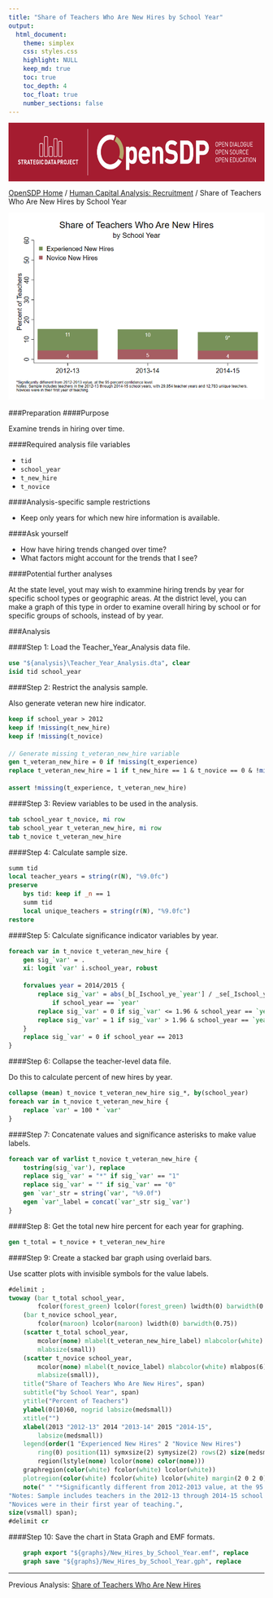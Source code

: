 ```yaml
---
title: "Share of Teachers Who Are New Hires by School Year"
output: 
  html_document:
    theme: simplex
    css: styles.css
    highlight: NULL
    keep_md: true
    toc: true
    toc_depth: 4
    toc_float: true
    number_sections: false
---
```







<div class="navbar navbar-default navbar-fixed-top" id="logo">
<div class="container">
<img src="OpenSDP-Banner_crimson.jpg" style="display: block; margin: 0 auto; height: 115px;">
</div>
</div>

[OpenSDP Home]() / [Human Capital Analysis: Recruitment](Human_Capital_Analysis_Recruitment.html) / Share of Teachers Who Are New Hires by School Year

![](Share_of_Teachers_Who_Are_New_Hires_by_School_Year.png)

###Preparation
####Purpose

Examine trends in hiring over time.

####Required analysis file variables

 - `tid`
 - `school_year`
 - `t_new_hire`
 - `t_novice`


####Analysis-specific sample restrictions

 - Keep only years for which new hire information is available.


####Ask yourself

 - How have hiring trends changed over time?
 - What factors might account for the trends that I see?


####Potential further analyses

At the state level, yout may wish to exammine hiring trends by year for specific school types or geographic areas. At the district level, you can make a graph of this type in order to examine overall hiring by school or for specific groups of schools, instead of by year.


###Analysis

####Step 1: Load the Teacher_Year_Analysis data file.


```stata
use "${analysis}\Teacher_Year_Analysis.dta", clear
isid tid school_year
```


####Step 2: Restrict the analysis sample.

Also generate veteran new hire indicator.


```stata
keep if school_year > 2012
keep if !missing(t_new_hire)
keep if !missing(t_novice)
	
// Generate missing t_veteran_new_hire variable
gen t_veteran_new_hire = 0 if !missing(t_experience)
replace t_veteran_new_hire = 1 if t_new_hire == 1 & t_novice == 0 & !missing(t_experience)

assert !missing(t_experience, t_veteran_new_hire)
```


####Step 3: Review variables to be used in the analysis.


```stata
tab school_year t_novice, mi row
tab school_year t_veteran_new_hire, mi row
tab t_novice t_veteran_new_hire
```


####Step 4: Calculate sample size.


```stata
summ tid
local teacher_years = string(r(N), "%9.0fc")
preserve 
	bys tid: keep if _n == 1
	summ tid
	local unique_teachers = string(r(N), "%9.0fc")
restore
```


####Step 5: Calculate significance indicator variables by year.


```stata
foreach var in t_novice t_veteran_new_hire {
	gen sig_`var' = .
	xi: logit `var' i.school_year, robust

	forvalues year = 2014/2015 {
		replace sig_`var' = abs(_b[_Ischool_ye_`year'] / _se[_Ischool_ye_`year']) ///
			if school_year == `year'
		replace sig_`var' = 0 if sig_`var' <= 1.96 & school_year == `year'
		replace sig_`var' = 1 if sig_`var' > 1.96 & school_year == `year'
	}
	replace sig_`var' = 0 if school_year == 2013
}
```


####Step 6: Collapse the teacher-level data file.

Do this to calculate percent of new hires by year.


```stata
collapse (mean) t_novice t_veteran_new_hire sig_*, by(school_year)
foreach var in t_novice t_veteran_new_hire {
	replace `var' = 100 * `var'
}
```


####Step 7: Concatenate values and significance asterisks to make value labels.


```stata
foreach var of varlist t_novice t_veteran_new_hire {
	tostring(sig_`var'), replace
	replace sig_`var' = "*" if sig_`var' == "1"
	replace sig_`var' = "" if sig_`var' == "0"
	gen `var'_str = string(`var', "%9.0f")
	egen `var'_label = concat(`var'_str sig_`var')
}
```


####Step 8: Get the total new hire percent for each year for graphing.


```stata
gen t_total = t_novice + t_veteran_new_hire
```


####Step 9: Create a stacked bar graph using overlaid bars.

Use scatter plots with invisible symbols for the value labels.


```stata
#delimit ;
twoway (bar t_total school_year, 
		fcolor(forest_green) lcolor(forest_green) lwidth(0) barwidth(0.75))
	(bar t_novice school_year, 
		fcolor(maroon) lcolor(maroon) lwidth(0) barwidth(0.75)) 
	(scatter t_total school_year, 
		mcolor(none) mlabel(t_veteran_new_hire_label) mlabcolor(white) mlabpos(6)  
		mlabsize(small)) 
	(scatter t_novice school_year, 
		mcolor(none) mlabel(t_novice_label) mlabcolor(white) mlabpos(6)  
		mlabsize(small)), 
	title("Share of Teachers Who Are New Hires", span) 
	subtitle("by School Year", span) 
	ytitle("Percent of Teachers") 
	ylabel(0(10)60, nogrid labsize(medsmall)) 
	xtitle("") 
	xlabel(2013 "2012-13" 2014 "2013-14" 2015 "2014-15", 
		labsize(medsmall)) 
	legend(order(1 "Experienced New Hires" 2 "Novice New Hires")
		ring(0) position(11) symxsize(2) symysize(2) rows(2) size(medsmall) 
		region(lstyle(none) lcolor(none) color(none))) 
	graphregion(color(white) fcolor(white) lcolor(white)) 
	plotregion(color(white) fcolor(white) lcolor(white) margin(2 0 2 0))
	note(" " "*Significantly different from 2012-2013 value, at the 95 percent confidence level."
"Notes: Sample includes teachers in the 2012-13 through 2014-15 school years, with `teacher_years' teacher years and `unique_teachers' unique teachers." 
"Novices were in their first year of teaching.", 
size(vsmall) span);
#delimit cr
```


####Step 10: Save the chart in Stata Graph and EMF formats.


```stata
	graph export "${graphs}/New_Hires_by_School_Year.emf", replace 
	graph save "${graphs}/New_Hires_by_School_Year.gph", replace 
```



---

Previous Analysis: [Share of Teachers Who Are New Hires](Share_of_Teachers_Who_Are_New_Hires.html)
